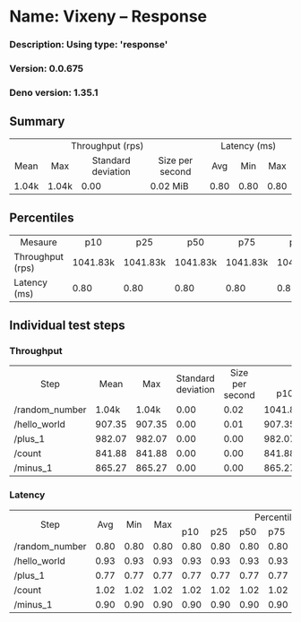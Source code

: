# Name: Vixeny – Response 
  ### Description: Using type: 'response'
  ### Version: 0.0.675
  ### Deno version: 1.35.1

## Summary
<table>
<tr>
    <td align="center" colspan="4">Throughput (rps)</td>
    <td align="center" colspan="3">Latency (ms)</td>
</tr>
<tr>
    <td align="center">Mean</td>
    <td align="center">Max</td>
    <td align="center">Standard deviation</td>
    <td align="center">Size per second</td>
    <td align="center">Avg</td>
    <td align="center">Min</td>
    <td align="center">Max</td>
</tr>
<tr>
    <td>1.04k</td>
    <td>1.04k</td>
    <td>0.00</td>
    <td>0.02 MiB</td>
    <td>0.80</td>
    <td>0.80</td>
    <td>0.80</td>
</tr>
</table>

## Percentiles

<table>
<tr>
  <td align="center">Mesaure</td>
  <td align="center">p10</td>
  <td align="center">p25</td>
  <td align="center">p50</td>
  <td align="center">p75</td>
  <td align="center">p90</td>
  <td align="center">p95</td>
  <td align="center">p99</td>
</tr>
<tr>
  <td>Throughput (rps)</td>
  <td>1041.83k</td>
  <td>1041.83k</td>
  <td>1041.83k</td>
  <td>1041.83k</td>
  <td>1041.83k</td>
  <td>1041.83k</td>
  <td>1041.83k</td>
</tr>
<tr>
  <td>Latency (ms)</td>
  <td>0.80</td>
  <td>0.80</td>
  <td>0.80</td>
  <td>0.80</td>
  <td>0.80</td>
  <td>0.80</td>
  <td>0.80</td>
</tr>
</table>

## Individual test steps

### Throughput

<table>
<tr>
  <td align="center" rowspan="2">Step</td>
  <td align="center" rowspan="2">Mean</td>
  <td align="center" rowspan="2">Max</td>
  <td align="center" rowspan="2">Standard deviation</td>
  <td align="center" rowspan="2">Size per second</td>
  <td align="center" colspan="7">Percentiles</td>
</tr>
<tr>
  <!-- still Step -->
  <!-- still Mean -->
  <!-- still Max -->
  <!-- still Standard deviation -->
  <!-- still Size per second -->
  <td align="center">p10</td>
  <td align="center">p25</td>
  <td align="center">p50</td>
  <td align="center">p75</td>
  <td align="center">p90</td>
  <td align="center">p95</td>
  <td align="center">p99</td>
</tr>
<tr>
  <td>/random_number</td>
  <td>1.04k</td>
  <td>1.04k</td>
  <td>0.00</td>
  <td>0.02</td>
  <td>1041.83k</td>
  <td>1041.83k</td>
  <td>1041.83k</td>
  <td>1041.83k</td>
  <td>1041.83k</td>
  <td>1041.83k</td>
  <td>1041.83k</td>
</tr><tr>
  <td>/hello_world</td>
  <td>907.35</td>
  <td>907.35</td>
  <td>0.00</td>
  <td>0.01</td>
  <td>907.35k</td>
  <td>907.35k</td>
  <td>907.35k</td>
  <td>907.35k</td>
  <td>907.35k</td>
  <td>907.35k</td>
  <td>907.35k</td>
</tr><tr>
  <td>/plus_1</td>
  <td>982.07</td>
  <td>982.07</td>
  <td>0.00</td>
  <td>0.00</td>
  <td>982.07k</td>
  <td>982.07k</td>
  <td>982.07k</td>
  <td>982.07k</td>
  <td>982.07k</td>
  <td>982.07k</td>
  <td>982.07k</td>
</tr><tr>
  <td>/count</td>
  <td>841.88</td>
  <td>841.88</td>
  <td>0.00</td>
  <td>0.00</td>
  <td>841.88k</td>
  <td>841.88k</td>
  <td>841.88k</td>
  <td>841.88k</td>
  <td>841.88k</td>
  <td>841.88k</td>
  <td>841.88k</td>
</tr><tr>
  <td>/minus_1</td>
  <td>865.27</td>
  <td>865.27</td>
  <td>0.00</td>
  <td>0.00</td>
  <td>865.27k</td>
  <td>865.27k</td>
  <td>865.27k</td>
  <td>865.27k</td>
  <td>865.27k</td>
  <td>865.27k</td>
  <td>865.27k</td>
</tr></table>

### Latency

<table>
<tr>
  <td align="center" rowspan="2">Step</td>
  <td align="center" rowspan="2">Avg</td>
  <td align="center" rowspan="2">Min</td>
  <td align="center" rowspan="2">Max</td>
  <td align="center" colspan="7">Percentiles</td>
</tr>
<tr>
  <!-- still Avg -->
  <!-- still Min -->
  <!-- still Max -->
  <td>p10</td>
  <td>p25</td>
  <td>p50</td>
  <td>p75</td>
  <td>p90</td>
  <td>p95</td>
  <td>p99</td>
</tr>
<tr>
  <td>/random_number</td>
  <td>0.80</td>
  <td>0.80</td>
  <td>0.80</td>
  <td>0.80</td>
  <td>0.80</td>
  <td>0.80</td>
  <td>0.80</td>
  <td>0.80</td>
  <td>0.80</td>
  <td>0.80</td>
</tr><tr>
  <td>/hello_world</td>
  <td>0.93</td>
  <td>0.93</td>
  <td>0.93</td>
  <td>0.93</td>
  <td>0.93</td>
  <td>0.93</td>
  <td>0.93</td>
  <td>0.93</td>
  <td>0.93</td>
  <td>0.93</td>
</tr><tr>
  <td>/plus_1</td>
  <td>0.77</td>
  <td>0.77</td>
  <td>0.77</td>
  <td>0.77</td>
  <td>0.77</td>
  <td>0.77</td>
  <td>0.77</td>
  <td>0.77</td>
  <td>0.77</td>
  <td>0.77</td>
</tr><tr>
  <td>/count</td>
  <td>1.02</td>
  <td>1.02</td>
  <td>1.02</td>
  <td>1.02</td>
  <td>1.02</td>
  <td>1.02</td>
  <td>1.02</td>
  <td>1.02</td>
  <td>1.02</td>
  <td>1.02</td>
</tr><tr>
  <td>/minus_1</td>
  <td>0.90</td>
  <td>0.90</td>
  <td>0.90</td>
  <td>0.90</td>
  <td>0.90</td>
  <td>0.90</td>
  <td>0.90</td>
  <td>0.90</td>
  <td>0.90</td>
  <td>0.90</td>
</tr></table>